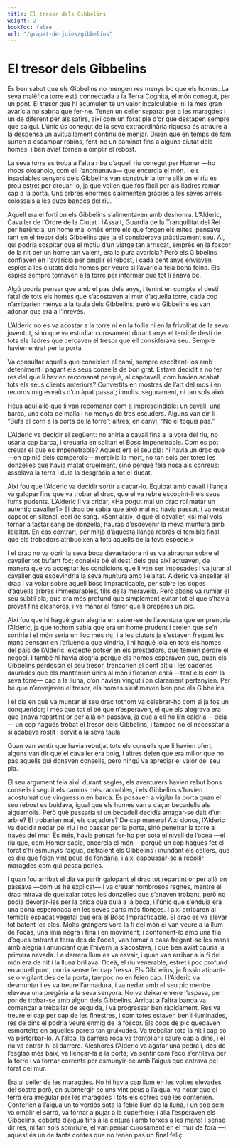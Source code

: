 ```yaml
---
title: El tresor dels Gibbelins
weight: 2
bookToc: false
url: "/grapat-de-joies/gibbelins"
---
```


# El tresor dels Gibbelins

És ben sabut que els Gibbelins no mengen res menys bo que els homes. La seva malèfica torre està connectada a la Terra Cognita, el món conegut, per un pont. El tresor que hi acumulen té un valor incalculable; ni la més gran avarícia no sabria què fer-ne. Tenen un celler separat per a les maragdes i un de diferent per als safirs, així com un forat ple d’or que destapen sempre que calgui. L’únic ús conegut de la seva extraordinària riquesa és atraure a la despensa un avituallament continu de menjar. Diuen que en temps de fam surten a escampar robins, fent-ne un caminet fins a alguna ciutat dels homes, i ben aviat tornen a omplir el rebost.

La seva torre es troba a l’altra riba d’aquell riu conegut per Homer —ho rhoos okeanoio, com ell l’anomenava— que encercla el món. I els insaciables senyors dels Gibbelins van construir la torre allà on el riu és prou estret per creuar-lo, ja que volien que fos fàcil per als lladres remar cap a la porta. Uns arbres enormes s’alimenten gràcies a les seves arrels colossals a les dues bandes del riu.

Aquell era el fortí on els Gibbelins s’alimentaven amb deshonra. L’Alderic, Cavaller de l’Ordre de la Ciutat i l’Assalt, Guardià de la Tranquilitat del Rei per herència, un home mai omès entre els que forgen els mites, pensava tant en el tresor dels Gibbelins que ja el considerava pràcticament seu. Ai, qui podria sospitar que el motiu d’un viatge tan arriscat, emprès en la foscor de la nit per un home tan valent, era la pura avarícia? Però els Gibbelins confiaven en l'avarícia per omplir el rebost, i cada cent anys enviaven espies a les ciutats dels homes per veure si l’avarícia feia bona feina. Els espies sempre tornaven a la torre per informar que tot li anava bé. 

Algú podria pensar que amb el pas dels anys, i tenint en compte el destí fatal de tots els homes que s’acostaven al mur d’aquella torre, cada cop n’arribarien menys a la taula dels Gibbelins; però els Gibbelins es van adonar que era a l’inrevés.

L’Alderic no es va acostar a la torre ni en la follia ni en la frivolitat de la seva joventut, sinó que va estudiar curosament durant anys el terrible destí de tots els lladres que cercaven el tresor que ell considerava seu. Sempre havien entrat per la porta.

Va consultar aquells que coneixien el camí, sempre escoltant-los amb deteniment i pagant els seus consells de bon grat. Estava decidit a no fer res del que li havien recomanat perquè, al capdavall, com havien acabat tots els seus clients anteriors? Convertits en mostres de l’art del mos i en records mig esvaïts d’un àpat passat; i molts, segurament, ni tan sols això.

Heus aquí allò que li van recomanar com a imprescindible: un cavall, una barca, una cota de malla i no menys de tres escuders. Alguns van dir-li “Bufa el corn a la porta de la torre”; altres, en canvi, “No el toquis pas.”

L’Alderic va decidir el següent: no aniria a cavall fins a la vora del riu, no usaria cap barca, i creuaria en solitari el Bosc Impenetrable.
Com es pot creuar el que és impenetrable? Aquest era el seu pla: hi havia un drac que —en opinió dels camperols— mereixia la mort, no tan sols per totes les donzelles que havia matat cruelment, sinó perquè feia nosa als conreus: assolava la terra i duia la desgràcia a tot el ducat.

Així fou que l’Alderic va decidir sortir a caçar-lo. Equipat amb cavall i llança va galopar fins que va trobar el drac, que el va rebre escopint-li els seus fums pudents. L’Alderic li va cridar, «Ha pogut mai un drac roí matar un autèntic cavaller?» El drac bé sabia que això mai no havia passat, i va restar capcot en silenci, ebri de sang. «Sent així», digué el cavaller, «si mai vols tornar a tastar sang de donzella, hauràs d’esdevenir la meva muntura amb lleialtat. En cas contrari, per mitjà d’aquesta llança rebràs el temible final que els trobadors atribueixen a tots aquells de la teva espècie.»

I el drac no va obrir la seva boca devastadora ni es va abraonar sobre el cavaller tot bufant foc; coneixia bé el destí dels que així actuaven, de manera que va acceptar les condicions que li van ser imposades i va jurar al cavaller que esdevindria la seva muntura amb lleialtat.
Alderic va ensellar el drac i va volar sobre aquell bosc impracticable, per sobre les copes d’aquells arbres immesurables, fills de la meravella. Però abans va rumiar el seu subtil pla, que era més profund que simplement evitar tot el que s’havia provat fins aleshores, i va manar al ferrer que li preparés un pic.

Així fou que hi hagué gran alegria en saber-se de l’aventura que emprendria l’Alderic, ja que tothom sabia que era un home prudent i creien que se’n sortiria i el món seria un lloc més ric, i a les ciutats ja s’estaven fregant les mans pensant en l’afluència que vindria, i hi hagué joia en tots els homes del país de l’Alderic, excepte potser en els prestadors, que temien perdre el negoci. I també hi havia alegria perquè els homes esperaven que, quan els Gibbelins perdessin el seu tresor, trencarien el pont altiu i les cadenes daurades que els mantenien units al món i flotarien enllà —tant ells com la seva torre— cap a la lluna, d’on havien vingut i on clarament pertanyien. Per bé que n’envejaven el tresor, els homes s’estimaven ben poc els Gibbelins.

I el dia en què va muntar el seu drac tothom va celebrar-ho com si ja fos un conqueridor; i més que tot el bé que n’esperaven, el que els alegrava era que anava repartint or per allà on passava, ja que a ell no li’n caldria —deia— un cop hagués trobat el tresor dels Gibbelins, i tampoc no el necessitaria si acabava rostit i servit a la seva taula.

Quan van sentir que havia rebutjat tots els consells que li havien ofert, alguns van dir que el cavaller era boig, i altres deien que era millor que no pas aquells qui donaven consells, però ningú va apreciar el valor del seu pla.

El seu argument feia així: durant segles, els aventurers havien rebut bons consells i seguit els camins més raonables, i els Gibbelins s’havien acostumat que vinguessin en barca. Es posaven a vigilar la porta quan el seu rebost es buidava, igual que els homes van a caçar becadells als aiguamolls. Però què passaria si un becadell decidís amagar-se dalt d’un arbre? El trobarien mai, els caçadors? De cap manera! Així doncs, l’Alderic va decidir nedar pel riu i no passar per la porta, sinó penetrar la torre a través del mur. És més, havia pensat fer-ho per sota el nivell de l’oceà —el riu que, com Homer sabia, encercla el món— perquè un cop hagués fet el forat s’hi esmunyís l’aigua, distraient els Gibbelins i inundant els cellers, que es diu que feien vint peus de fondària, i així capbussar-se a recollir maragdes com qui pesca perles.

I quan fou arribat el dia va partir galopant el drac tot repartint or per allà on passava —com us he explicat— i va creuar nombrosos regnes, mentre el drac mirava de queixalar totes les donzelles que s’anaven trobant, però no podia devorar-les per la brida que duia a la boca, i l’únic que s’enduia era una bona esperonada en les seves parts més flonges. I així arribaren al temible espadat vegetal que era el Bosc Impracticable. El drac es va elevar tot batent les ales. Molts grangers vora la fi del món el van veure a la llum de l’ocàs, una línia negra i fina i en moviment; i confonent-lo amb una fila d’oques entrant a terra des de l’oceà, van tornar a casa fregant-se les mans amb alegria i anunciant que l’hivern ja s’acostava, i que ben aviat cauria la primera nevada. La darrera llum es va esvair, i quan van arribar a la fi del món era de nit i la lluna brillava. Oceà, el riu venerable, estret i poc profund en aquell punt, corria sense fer cap fressa. Els Gibbelins, ja fossin atipant-se o vigilant des de la porta, tampoc no en feien cap. I l’Alderic va desmuntar i es va treure l’armadura, i va nedar amb el seu pic mentre elevava una pregària a la seva senyora. No va deixar enrere l’espasa, per por de trobar-se amb algun dels Gibbelins. Arribat a l’altra banda va començar a treballar de seguida, i va progressar ben ràpidament. Res va treure el cap per cap de les finestres, i com totes estaven ben il·luminades, res de dins el podria veure enmig de la foscor. Els cops de pic quedaven esmorteïts en aquelles parets tan gruixudes. Va treballar tota la nit i cap so va pertorbar-lo. A l’alba, la darrera roca va trontollar i caure cap a dins, i el riu va entrar-hi al darrere. Aleshores l’Alderic va agafar una pedra i, des de l’esglaó més baix, va llençar-la a la porta; va sentir com l’eco s’enfilava per la torre i va tornar corrents per esmunyir-se amb l’aigua que entrava pel forat del mur.

Era al celler de les maragdes. No hi havia cap llum en les voltes elevades del sostre però, en submergir-se uns vint peus a l’aigua, va notar que el terra era irregular per les maragdes i tots els cofres que les contenien. Conferien a l’aigua un to verdós sota la feble llum de la lluna, i un cop se’n va omplir el sarró, va tornar a pujar a la superfície; i allà l’esperaven els Gibbelins, coberts d’aigua fins a la cintura i amb torxes a les mans! I sense dir res, ni tan sols somriure, el van penjar curosament en el mur de fora —i aquest és un de tants contes que no tenen pas un final feliç.
